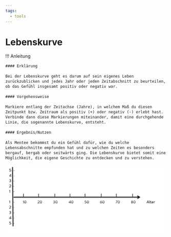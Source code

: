 ```yaml
---
tags:
  - tools
---
```


# Lebenskurve

!!! Anleitung

    #### Erklärung

    Bei der Lebenskurve geht es darum auf sein eigenes Leben zurückzublicken und jedes Jahr oder jeden Zeitabschnitt zu beurteilen, ob das Gefühl insgesamt positiv oder negativ war. 

    #### Vorgehensweise

    Markiere entlang der Zeitachse (Jahre), in welchem Maß du diesen Zeitpunkt bzw. Zeitraum als positiv (+) oder negativ (-) erlebt hast. Verbinde dann diese Markierungen miteinander, damit eine durchgehende Linie, die sogenannte Lebenskurve, entsteht.

    #### Ergebnis/Nutzen

    Als Mentee bekommst du ein Gefühl dafür, wie du welche Lebensabschnitte empfunden hat und zu welchen Zeiten es besonders bergauf, bergab oder seitwärts ging. Die Lebenskurve bietet somit eine Möglichkeit, die eigene Geschichte zu entdecken und zu verstehen. 

![RAISE LEADERS Journey](../assets/lebenskurve.png)


